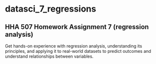 # datasci_7_regressions
## HHA 507 Homework Assignment 7 (regression analysis)

Get hands-on experience with regression analysis, understanding its principles, and applying it to real-world datasets to predict outcomes and understand relationships between variables.